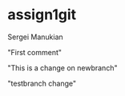 # assign1git
Sergei Manukian

"First comment"


"This is a change on newbranch"

"testbranch change"

